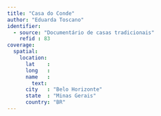 ```yaml
---
title: "Casa do Conde"
author: "Eduarda Toscano"
identifier:
  - source: "Documentário de casas tradicionais"
    refid : 83
coverage:
  spatial:
    location:
      lat    :
      long   :
      name   :
        text:
      city   : "Belo Horizonte"
      state  : "Minas Gerais"
      country: "BR"
---
```


